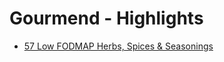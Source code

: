 # Gourmend - Highlights

* [57 Low FODMAP Herbs, Spices & Seasonings](https://www.gourmendfoods.com/pages/57-low-fodmap-herbs-spices-seasonings)